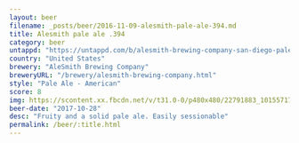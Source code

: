 ```yaml
---
layout: beer
filename: _posts/beer/2016-11-09-alesmith-pale-ale-394.md
title: Alesmith pale ale .394
category: beer
untappd: "https://untappd.com/b/alesmith-brewing-company-san-diego-pale-ale--394/705460"
country: "United States"
brewery: "AleSmith Brewing Company"
breweryURL: "/brewery/alesmith-brewing-company.html"
style: "Pale Ale - American"
score: 8
img: https://scontent.xx.fbcdn.net/v/t31.0-0/p480x480/22791883_10155717525113745_8679996643566381995_o.jpg?_nc_cat=108&_nc_ohc=ZiOo9k6aCfIAQmExrjz1UsONQMSY1xTQffAPhHwPJY2VkAk0P6rY8wuNA&_nc_ht=scontent.xx&oh=a803dc441cf2b5969c4f9fdbc8e553bf&oe=5E8CB769
beer-date: "2017-10-28"
desc: "Fruity and a solid pale ale. Easily sessionable"
permalink: /beer/:title.html
---
```

